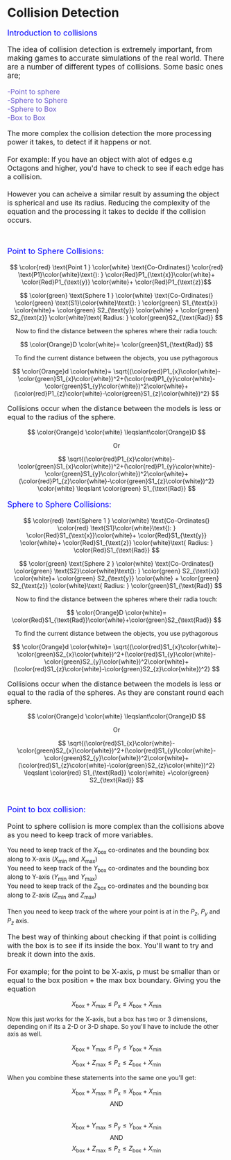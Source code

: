 # Collision Detection

<script defer>
    // for Anki 2.1
    MathJax.Hub.Config({ TeX: { extensions: ["color.js"] }});
</script>
<script type="text/x-mathjax-config">
    MathJax.Hub.processSectionDelay = 0;
    MathJax.Hub.Config({
        TeX: { extensions: ["color.js"] },
        messageStyle: 'none',
        showProcessingMessages: false,
        tex2jax: {
            inlineMath: [ ['$','$'], ['\\(','\\)'] ],
            displayMath: [ ['$$','$$'], ['\\[','\\]'] ],
            processEscapes: true
        }
        });
</script>
<script type="text/javascript">
    (function () {
        if (typeof MathJax === "undefined") {
            var script = document.createElement('script');
            script.type = 'text/javascript';
            script.src = 'https://cdnjs.cloudflare.com/ajax/libs/mathjax/2.7.1/MathJax.js?config=TeX-MML-AM_CHTML';
            document.body.appendChild(script);
        }
    })();
</script>

<p style="font-size:18px;color:blue">
    Introduction to collisions
</p>

<p style="font-size:17px">
The idea of collision detection is extremely important, from making games to accurate simulations of the real world. There are a number of different types of collisions. Some basic ones are;
 </p>

<p style="font-size:16px;color:slateblue">
    -Point to sphere<br>
    -Sphere to Sphere<br>
    -Sphere to Box<br>
    -Box to Box
</p>

<p style="font-size:16px">
    The more complex the collision detection the more processing power it takes, to detect if it happens or not.
    <br><br>
    For example: If you have an object with alot of edges e.g Octagons  and higher, you'd have to check to see if each edge has a collision.<br><br> 
    However you can acheive a similar result by assuming the object is spherical and use its radius. Reducing the complexity of the equation and the processing it takes to decide if the collision occurs.
</p>
<br>
<p style="font-size:18px;color:Blue">
    Point to Sphere Collisions:
</p>

$$ \color{red} \text{Point 1 } \color{white} \text{Co-Ordinates(} \color{red} \text{P1}\color{white}\text{): }  \color{Red}P1_{\text{x}}\color{white}+ \color{Red}P1_{\text{y}} \color{white}+ \color{Red}P1_{\text{z}}$$

$$ 
    \color{green} \text{Sphere 1 } \color{white} \text{Co-Ordinates(} \color{green} \text{S1}\color{white}\text{): } 
    \color{green} S1_{\text{x}} \color{white}+ \color{green} S2_{\text{y}} \color{white} + \color{green} S2_{\text{z}} \color{white}\text{ Radius: } \color{green}S2_{\text{Rad}}
$$

$$ 
    \text{Now to find the distance between the spheres where their radia touch:}
 $$

$$ 
    \color{Orange}D \color{white}= \color{green}S1_{\text{Rad}}
$$

$$ 
    \text{To find the current distance between the objects, you use pythagorous}
 $$

 $$ 
    \color{Orange}d \color{white}= \sqrt{(\color{red}P1_{x}\color{white}-\color{green}S1_{x}\color{white})^2+(\color{red}P1_{y}\color{white}-\color{green}S1_{y}\color{white})^2\color{white}+(\color{red}P1_{z}\color{white}-\color{green}S1_{z}\color{white})^2}
$$

<p style="font-size:16px ">
    Collisions occur when the distance between the models is less or equal to the radius of the sphere.
</p>

$$ 
    \color{Orange}d \color{white} \leqslant\color{Orange}D
$$

$$
    \text{Or}
$$

$$ 
    \sqrt{(\color{red}P1_{x}\color{white}-\color{green}S1_{x}\color{white})^2+(\color{red}P1_{y}\color{white}-\color{green}S1_{y}\color{white})^2\color{white}+(\color{red}P1_{z}\color{white}-\color{green}S1_{z}\color{white})^2} \color{white} \leqslant \color{green} S1_{\text{Rad}}
$$


<p style="font-size:18px;color:Blue">
    Sphere to Sphere Collisions:
</p>

$$ 
    \color{red} \text{Sphere 1 } \color{white} \text{Co-Ordinates(} \color{red} \text{S1}\color{white}\text{): }  \color{Red}S1_{\text{x}}\color{white}+ \color{Red}S1_{\text{y}} \color{white}+ \color{Red}S1_{\text{z}} \color{white}\text{ Radius: } \color{Red}S1_{\text{Rad}}
$$

$$ 
    \color{green} \text{Sphere 2 } \color{white} \text{Co-Ordinates(} \color{green} \text{S2}\color{white}\text{): } 
    \color{green} S2_{\text{x}} \color{white}+ \color{green} S2_{\text{y}} \color{white} + \color{green} S2_{\text{z}} \color{white}\text{ Radius: } \color{green}S1_{\text{Rad}}
$$

$$ 
    \text{Now to find the distance between the spheres where their radia touch:} 
$$

$$ 
    \color{Orange}D \color{white}= \color{Red}S1_{\text{Rad}}\color{white}+\color{green}S2_{\text{Rad}}
$$

$$ 
    \text{To find the current distance between the objects, you use pythagorous}
 $$

 $$ 
    \color{Orange}d \color{white}= \sqrt{(\color{red}S1_{x}\color{white}-\color{green}S2_{x}\color{white})^2+(\color{red}S1_{y}\color{white}-\color{green}S2_{y}\color{white})^2\color{white}+(\color{red}S1_{z}\color{white}-\color{green}S2_{z}\color{white})^2}
$$

<p style="font-size:16px ">
    Collisions occur when the distance between the models is less or equal to the radia of the spheres. As they are constant round each sphere.
</p>

$$ 
    \color{Orange}d \color{white} \leqslant\color{Orange}D
$$

$$
    \text{Or}
$$

$$ 
    \sqrt{(\color{red}S1_{x}\color{white}-\color{green}S2_{x}\color{white})^2+(\color{red}S1_{y}\color{white}-\color{green}S2_{y}\color{white})^2\color{white}+(\color{red}S1_{z}\color{white}-\color{green}S2_{z}\color{white})^2} \leqslant \color{red} S1_{\text{Rad}} \color{white} +\color{green} S2_{\text{Rad}} 
$$

<br>

<p style="font-size:18px;color:Blue">
    Point to box collision:
</p>

<p style="font-size:16px">
Point to sphere collision is more complex than the collisions above as you need to keep track of more variables. <br>

You need to keep track of the ${X_{\text{box}}}$ co-ordinates and the bounding box along to X-axis (${X_{\text{min}}}$ and ${X_{\text{max}}}$)<br> 
You need to keep track of the ${Y}_{\text{box}}$ co-ordinates and the bounding box along to Y-axis (${Y_{\text{min}}}$ and ${Y_{\text{max}}}$)<br> 
You need to keep track of the ${Z_{\text{box}}}$ co-ordinates and the bounding box along to Z-axis (${Z_{\text{min}}}$ and ${Z_{\text{max}}}$)<br> <br>
Then you need to keep track of the where your point is at in the ${P_{z}}$, ${P_{y}}$ and ${P_{z}}$ axis.
</p>

<p style="font-size:16px">
The best way of thinking about checking if that point is colliding with the box is to see if its inside the box. You'll want to try and break it  down into the axis. <br><br>
For example; for the point to be X-axis, p must be smaller than or equal to  the box position + the max box boundary. Giving you the equation

$$X_{\text{box}} + X_{\text{max}} \le P_{\text{x}} \le X_{\text{box}} + X_{\text{min}} $$

Now this just works for the X-axis, but a box has two or 3 dimensions, depending on  if its a 2-D or 3-D shape. So you'll have to include the other axis as well.

$$X_{\text{box}} + Y_{\text{max}} \le P_{\text{y}} \le Y_{\text{box}} + X_{\text{min}} $$

$$X_{\text{box}} + Z_{\text{max}} \le P_{\text{z}} \le Z_{\text{box}} + X_{\text{min}} $$

When you combine these statements into the same one you'll get:

$$X_{\text{box}} + X_{\text{max}} \le P_{\text{x}} \le X_{\text{box}} + X_{\text{min}}$$
$$\text{ AND }$$  
$$X_{\text{box}} + Y_{\text{max}} \le P_{\text{y}} \le Y_{\text{box}} + X_{\text{min}}$$ 
$$\text{ AND }$$ 
$$X_{\text{box}} + Z_{\text{max}} \le P_{\text{z}} \le Z_{\text{box}} + X_{\text{min}}$$
